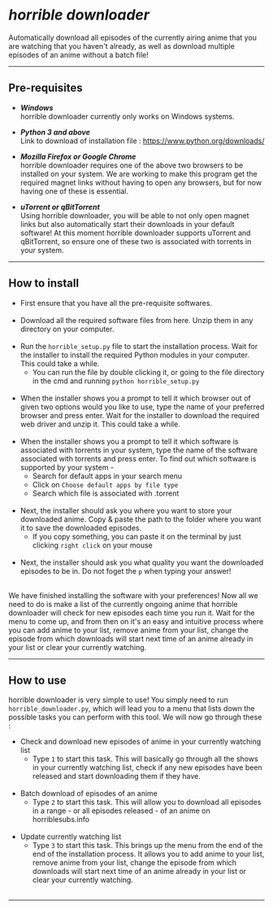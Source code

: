 # ***horrible downloader***

Automatically download all episodes of the currently airing anime that you are watching that you haven't already, as well as download multiple episodes of an anime without a batch file!

<hr />

## Pre-requisites

- ***Windows***<br/>
    horrible downloader currently only works on Windows systems.

- ***Python 3 and above***<br/>
    Link to download of installation file : https://www.python.org/downloads/
    
- ***Mozilla Firefox or Google Chrome***<br/>
    horrible downloader requires one of the above two browsers to be installed on your system. We are working to make this program get the required magnet links without having to open any browsers, but for now having one of these is essential.

- ***uTorrent or qBitTorrent***<br/>
    Using horrible downloader, you will be able to not only open magnet links but also automatically start their downloads in your default software! At this moment horrible downloader supports uTorrent and qBitTorrent, so ensure one of these two is associated with torrents in your system.

<hr />

## How to install

- First ensure that you have all the pre-requisite softwares.<br/><br/>
- Download all the required software files from here. Unzip them in any directory on your computer.<br/><br/>
- Run the `horrible_setup.py` file to start the installation process. Wait for the installer to install the required Python modules in your computer. This could take a while.
  - You can run the file by double clicking it, or going to the file directory in the cmd and running `python horrible_setup.py`<br/><br/>
- When the installer shows you a prompt to tell it which browser out of given two options would you like to use, type the name of your preferred browser and press enter. Wait for the installer to download the required web driver and unzip it. This could take a while.<br/><br/>
- When the installer shows you a prompt to tell it which software is associated with torrents in your system, type the name of the software associated with torrents and press enter. To find out which software is supported by your system -
  - Search for default apps in your search menu
  - Click on `Choose default apps by file type`
  - Search which file is associated with .torrent<br/><br/>
- Next, the installer should ask you where you want to store your downloaded anime. Copy & paste the path to the folder where you want it to save the downloaded episodes.
  - If you copy something, you can paste it on the terminal by just clicking `right click` on your mouse<br/><br/>
- Next, the installer should ask you what quality you want the downloaded episodes to be in. Do not foget the `p` when typing your answer!<br/><br/>
  
We have finished installing the software with your preferences! Now all we need to do is make a list of the currently ongoing anime that horrible downloader will check for new episodes each time you run it. Wait for the menu to come up, and from then on it's an easy and intuitive process where you can add anime to your list, remove anime from your list, change the episode from which downloads will start next time of an anime already in your list or clear your currently watching.

<hr />

## How to use

horrible downloader is very simple to use! You simply need to run `horrible_downloader.py`, which will lead you to a menu that lists down the possible tasks you can perform with this tool. We will now go through these :

- Check and download new episodes of anime in your currently watching list
  - Type `1` to start this task. This will basically go through all the shows in your currently watching list, check if any new episodes have been released and start downloading them if they have.<br/><br/>
- Batch download of episodes of an anime
  - Type `2` to start this task. This will allow you to download all episodes in a range - or all episodes released - of an anime on horriblesubs.info<br/><br/>
- Update currently watching list
  - Type `3` to start this task. This brings up the menu from the end of the end of the installation process. It allows you to add anime to your list, remove anime from your list, change the episode from which downloads will start next time of an anime already in your list or clear your currently watching.<br/><br/>

<hr />